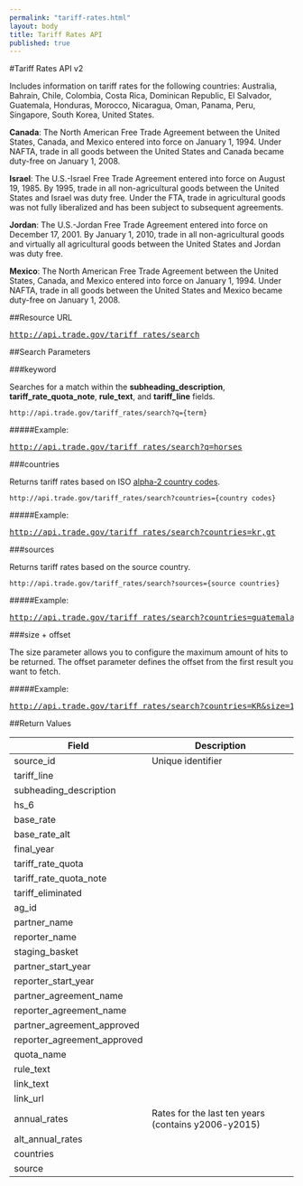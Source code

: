 ```yaml
---
permalink: "tariff-rates.html"
layout: body
title: Tariff Rates API
published: true
---
```


#Tariff Rates API v2

Includes information on tariff rates for the following countries:  Australia, Bahrain, Chile, Colombia, Costa Rica, Dominican Republic, El Salvador, Guatemala, Honduras, Morocco, Nicaragua, Oman, Panama, Peru, Singapore, South Korea, United States.

**Canada**:
The North American Free Trade Agreement between the United States, Canada, and Mexico entered into force on January 1, 1994. Under NAFTA, trade in all goods between the United States and Canada became duty-free on January 1, 2008. 
 
**Israel**:
The U.S.-Israel Free Trade Agreement entered into force on August 19, 1985. By 1995, trade in all non-agricultural goods between the United States and Israel was duty free.  Under the FTA, trade in agricultural goods was not fully liberalized and has been subject to subsequent agreements. 
 
**Jordan**:
The U.S.-Jordan Free Trade Agreement entered into force on December 17, 2001.  By January 1, 2010, trade in all non-agricultural goods and virtually all agricultural goods between the United States and Jordan was duty free. 
 
**Mexico**:
The North American Free Trade Agreement between the United States, Canada, and Mexico entered into force on January 1, 1994. Under NAFTA, trade in all goods between the United States and Mexico became duty-free on January 1, 2008. 

##Resource URL

<div><a href="http://api.trade.gov/tariff_rates/search"><pre>http://api.trade.gov/tariff_rates/search</pre></a></div>


##Search Parameters

###keyword

Searches for a match within the **subheading_description**, **tariff_rate_quota_note**, **rule_text**, and **tariff_line** fields.

    http://api.trade.gov/tariff_rates/search?q={term}

#####Example:

<div><a href="http://api.trade.gov/tariff_rates/search?q=horses"><pre>http://api.trade.gov/tariff_rates/search?q=horses</pre></a></div>

###countries

Returns tariff rates based on ISO [alpha-2 country codes](http://www.iso.org/iso/home/standards/country_codes/country_names_and_code_elements.htm).

    http://api.trade.gov/tariff_rates/search?countries={country codes}

#####Example:

<div><a href="http://api.trade.gov/tariff_rates/search?countries=kr,gt"><pre>http://api.trade.gov/tariff_rates/search?countries=kr,gt</pre></a></div>

###sources

Returns tariff rates based on the source country.

	http://api.trade.gov/tariff_rates/search?sources={source countries}

#####Example:

<div><a href="http://api.trade.gov/tariff_rates/search?sources=guatemala,australia"><pre>http://api.trade.gov/tariff_rates/search?countries=guatemala,australia</pre></a></div>

###size + offset

The size parameter allows you to configure the maximum amount of hits to be returned. The offset parameter defines the offset from the first result you want to fetch.

#####Example:

<div><a href="http://api.trade.gov/tariff_rates/search?countries=KR&size=1&offset=1"><pre>http://api.trade.gov/tariff_rates/search?countries=KR&size=1&offset=1</pre></a></div>



##Return Values

| Field                        | Description                             |
| ------------------           | --------------------------------------- |
| source_id                    | Unique identifier            |
| tariff_line         	       |  |
| subheading_description       |   |
| hs_6                         |  |
| base_rate                    |  |
| base_rate_alt                |         |
| final_year                   |       |
| tariff_rate_quota            |       |
| tariff_rate_quota_note       |       |
| tariff_eliminated            |       |
| ag_id                        |       |
| partner_name                 |       |
| reporter_name                |       |
| staging_basket               |       |
| partner_start_year           |       |
| reporter_start_year          |       |
| partner_agreement_name       |       |
| reporter_agreement_name      |       |
| partner_agreement_approved   |       |
| reporter_agreement_approved  |       |
| quota_name                   |       |
| rule_text                    |       |
| link_text                    |       |
| link_url                     |       |
| annual_rates                 | Rates for the last ten years (contains y2006-y2015)      |
| alt_annual_rates             |       |
| countries                    |       |
| source                       |       |